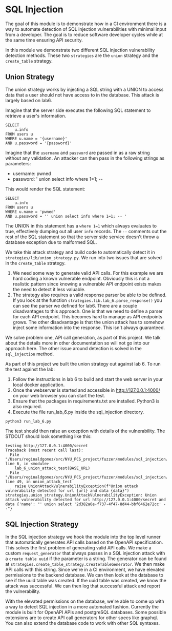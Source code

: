 # SQL Injection
The goal of this module is to demonstrate how in a CI environment there is a way to automate detection of SQL injection vulnerabilities with minimal input from a developer. The goal is to reduce software developer cycles while at the same time ensuring API security.

In this module we demonstrate two different SQL injection vulnerability detection methods. These two `strategies` are the `union` strategy and the `create_table` strategy.


## Union Strategy
The union strategy works by injecting a SQL string with a UNION to access data that a user should not have access to in the database. This attack is largely based on lab6.

Imagine that the server side executes the following SQL statement to retrieve a user's information.
```postgresql
SELECT
    u.info
FROM users u
WHERE u.name = '{username}'
AND u.password = '{password}'
```

Imagine that the `username` and `password` are passed in as a raw string without any validation. An attacker can then pass in the following strings as parameters:
- username: pwned
- password: ' union select info where 1=1; --

This would render the SQL statement:
```postgresql
SELECT
    u.info
FROM users u
WHERE u.name = 'pwned'
AND u.password = '' union select info where 1=1; -- '
```

The UNION in this statement has a `where 1=1` which always evaluates to true, effectively dumping out all user `info` records. The `--` comments out the rest of the SQL statement so that the server side service doesn't throw a database exception due to malformed SQL.

We take this attack strategy and build code to automatically detect it in `strategies/lib/union_strategy.py`. We run into two issues that are solved in the `create_table` strategy.
1. We need some way to generate valid API calls. For this example we are hard coding a known vulnerable endpoint. Obviously this is not a realistic pattern since knowing a vulnerable API endpoint exists makes the need to detect it less valuable.
1. The strategy also requires a valid response parser be able to be defined. If you look at the function `strategies.lib.lab_6.parse_response()` you can see the parser we defined for lab6. There are a couple disadvantages to this approach. One is that we need to define a parser for each API endpoint. This becomes hard to manage as API endpoints grows. The other disadvantage is that the union attack has to somehow inject some information into the response. This isn't always guaranteed.


We solve problem one, API call generation, as part of this project. We talk about the details more in other documentation so will not go into our approach here. The other issue around detection is solved in the `sql_injection` method.

As part of this project we built the union strategy out against lab 6. To run the test against the lab:

1. Follow the instructions in lab 6 to build and start the web server in your local docker application.
1. Once the webserver is started and accessible in http://127.0.0.1:4000/  on your web browser you can start the test. 
1. Ensure that the packages in requirements.txt are installed. Python3 is also required.
1. Execute the file run_lab_6.py inside the sql_injection directory.

```shell
python3 run_lab_6.py
```

The test should then raise an exception with details of the vulnerability. The STDOUT should look something like this:
```shell
testing http://127.0.0.1:4000/secret
Traceback (most recent call last):
  File "/Users/reginaldgomez/src/NYU_PCS_project/fuzzer/modules/sql_injection/run_lab_6.py", line 6, in <module>
    lab_6_union_attack_test(BASE_URL)
  File "/Users/reginaldgomez/src/NYU_PCS_project/fuzzer/modules/sql_injection/strategies/union_strategy.py", line 49, in union_attack_test
    raise UnionAttackVulnerabilityException(f"Union attack vulnerability detected for url {url} and data {data}")
strategies.union_strategy.UnionAttackVulnerabilityException: Union attack vulnerability detected for url http://127.0.0.1:4000/secret and data {'name': "' union select '2d382a6e-f737-4f47-8d44-bbf6462e72cc' --"}
```

## SQL Injection Strategy
In the SQL injection strategy we hook the module into the top level runner that automatically generates API calls based on the OpenAPI specification. This solves the first problem of generating valid API calls. We make a custom `request_generator` that always passes in a SQL injection attack with a `create table uuid` if the parameter is a string. The generator can be found at `strategies.create_table_strategy.CreateTableGenerator`. We then make API calls with this string. Since we're in a CI environment, we have elevated permissions to the backend database. We can then look at the database to see if the uuid table was created. If the uuid table was created, we know the attack was successful. We can then log that successful attack and report the vulnerability.

With the elevated permissions on the database, we're able to come up with a way to detect SQL injection in a more automated fashion. Currently the module is built for OpenAPI APIs and postgreSQL databases. Some possible extensions are to create API call generators for other specs like graphql. You can also extend the database code to work with other SQL syntaxes.  